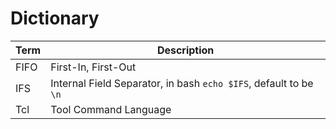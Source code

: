 # Dictionary

Term    | Description
---     | ---
FIFO    | First-In, First-Out
IFS     | Internal Field Separator, in bash `echo $IFS`, default to be `\n`
Tcl     | Tool Command Language
